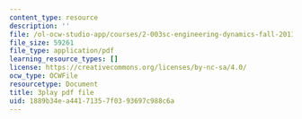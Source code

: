 ```yaml
---
content_type: resource
description: ''
file: /ol-ocw-studio-app/courses/2-003sc-engineering-dynamics-fall-2011/1889b34ea44171357f0393697c988c6a_QadsG49DY3M.pdf
file_size: 59261
file_type: application/pdf
learning_resource_types: []
license: https://creativecommons.org/licenses/by-nc-sa/4.0/
ocw_type: OCWFile
resourcetype: Document
title: 3play pdf file
uid: 1889b34e-a441-7135-7f03-93697c988c6a
---
```


